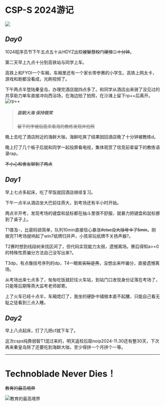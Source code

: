 # CSP-S 2024游记
![](https://img.picui.cn/free/2024/10/31/67231243e2890.png)
##  _Day0_ 
1024程序员节下午五点五十从HDYZ出校~~被智慧校门硬控二十分钟~~。

第二天早上九点十分到高铁站与同学上车。

高铁上和FYOI一个车厢，车厢里还有一个家长带参赛的小学生。高铁上网太卡，游戏和剧都没看成，光刷视频了。

下午两点半登陆秦皇岛，办理完酒店就四点多了。和同学从酒店出来骑了没见过的共享助力单车直接冲向西浴场，在海边拍了拍照，在沙滩上留下rp++后离开。
![rp++](https://img.picui.cn/free/2024/10/31/6723125200153.png)
> #####  _面朝大海 保持微笑_ 
> ~~留下的字被后面来看海的教练发现并拍照~~

晚上去吃了酒店附近的海鲜大咖，海鲜吃爽了结果因回酒店晚了十分钟被教练d。

晚上打了几个板子后就和同学一起投屏看电视，集体观赏了信竞前辈留下的教练语录rap。

~~不小心和舍友聊到了两点~~
##  _Day1_ 
早上七点多起床，吃了早饭就回酒店继续复习。

下午一点半从酒店坐大巴前往燕大，到考场还有半小时开始。

两点半开考，发现考场的键盘和鼠标都在抽斗里很不舒服，就暴力把键盘和鼠标挪到了桌子上。

T1普及-，比密码锁简单，队列10min直接信心暴涨~~ifelse没大括号卡了5min~~。刚做完T1考场就响起了win7纸牌归并声，小孩哥玩纸牌不关扬声器?。

T2赛时想到线段树来找区间了，但代码实现能力太弱，遗憾离场。赛后得知a>=0的特殊性质骗分方法自己没写出来?。

T3dp，有点像括号序列的dp，T4一眼紫~~实际是黑~~，没想出来咋骗分，直接遗憾离场。

从考场出来七点多了，匆匆吃饭就赶往火车站，到站门口发现身份证落在考场了，只能等后期等燕大监考老师邮寄。

上了火车已经十点半，车厢熄灯了，我坐的硬卧中铺根本直不起腰，只能自己看无耻之徒看到三点入睡。

##  _Day2_ 
早上八点起床，打了几把cf就下车了。

这次csps纯靠弱智T1混过来的，明天返校后距noip2024-11.30还有整30天，下次再来秦皇岛除了还要吃到海鲜大咖，至少得拼一个月拼个一等。


---


# Technoblade Never Dies！
~~教育的最高境界~~

![教育的最高境界](https://img.picui.cn/free/2024/10/31/6723124f1aa41.png)